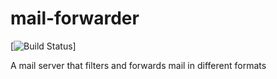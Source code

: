 # mail-forwarder
[![Build Status](https://codeship.com/projects/dd056550-e01a-0132-65a6-5a00e6f9bcb3/status?branch=master)]

A mail server that filters and forwards mail in different formats
